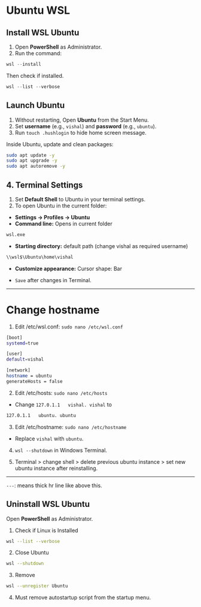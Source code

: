 # Ubuntu WSL

## Install WSL Ubuntu

1. Open **PowerShell** as Administrator.
2. Run the command:

```powershell
wsl --install
```
Then check if installed.
```powershell
wsl --list --verbose
```

## Launch Ubuntu

1. Without restarting, Open **Ubuntu** from the Start Menu.
2. Set **username** (e.g., `vishal`) and **password** (e.g., `ubuntu`).
3. Run `touch .hushlogin` to hide home screen message.

Inside Ubuntu, update and clean packages:

```bash
sudo apt update -y
sudo apt upgrade -y
sudo apt autoremove -y
```

## 4. Terminal Settings

1. Set **Default Shell** to Ubuntu in your terminal settings.
2. To open Ubuntu in the current folder:

* **Settings → Profiles → Ubuntu**
* **Command line:**  Opens in current folder
```bash
wsl.exe
```
* **Starting directory:** default path (change vishal as required username)
```bash
\\wsl$\Ubuntu\home\vishal
```
* **Customize appearance:** Cursor shape: Bar

* `Save` after changes in Terminal.

---

# Change hostname

1. Edit /etc/wsl.conf: `sudo nano /etc/wsl.conf`

```bash
[boot]
systemd=true

[user]
default=vishal

[network]
hostname = ubuntu
generateHosts = false
```

2. Edit /etc/hosts: `sudo nano /etc/hosts`
- Change `127.0.1.1   vishal. vishal` to
```bash
127.0.1.1   ubuntu. ubuntu
```

3. Edit /etc/hostname: `sudo nano /etc/hostname`
- Replace `vishal` with `ubuntu`.

4. `wsl --shutdown` in Windows Terminal.

5. Terminal > change shell > delete previous ubuntu instance > set new ubuntu instance after reinstalling.

---

`---`: means thick hr line like above this.

## Uninstall WSL Ubuntu

Open **PowerShell** as Administrator.
1. Check if Linux is Installed
```bash
wsl --list --verbose
```

2. Close Ubuntu
```bash
wsl --shutdown
```

3. Remove
```bash
wsl --unregister Ubuntu
```

4. Must remove autostartup script from the startup menu.
